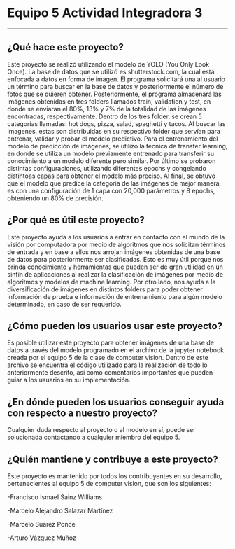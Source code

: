 # Equipo 5 Actividad Integradora 3
---
## ¿Qué hace este proyecto?
Este proyecto se realizó utilizando el modelo de YOLO (You Only Look Once). La base de datos que se utilizó es shutterstock.com, la cual está enfocada a datos en forma de imagen. El programa solicitará una al usuario un término para buscar en la base de datos y posteriormente el número de fotos que se quieren obtener. Posteriormente, el programa almacenará las imágenes obtenidas en tres folders llamados train, validation y test, en donde se enviaran el 80%, 13% y 7% de la totalidad de las imágenes encontradas, respectivamente. Dentro de los tres folder, se crean 5 categorías llamadas: hot dogs, pizza, salad, spaghetti y tacos. Al buscar las imagenes, estas son distribuidas en su respectivo folder que servían para entrenar, validar y probar el modelo predictivo. Para el entrenamiento del modelo de predicción de imágenes, se utilizó la técnica de transfer learning, en donde se utiliza un modelo previamente entrenado para transferir su conocimiento a un modelo diferente pero similar. Por último se probaron distintas configuraciones, utilizando diferentes epochs y congelando distintoas capas para obtener el modelo más preciso. Al final, se obtuvo que el modelo que predice la categoría de las imágenes de mejor manera, es con una configuración de 1 capa con 20,000 parámetros y 8 epochs, obteniendo un 80% de precisión. 
## ¿Por qué es útil este proyecto?
Este proyecto ayuda a los usuarios a entrar en contacto con el mundo de la visión por computadora por medio de algoritmos que nos solicitan términos de entrada y en base a ellos nos arrojan imágenes obtenidas de una base de datos para posteriormente ser clasificadas. Esto es muy útil porque nos brinda conocimiento y herramientas que pueden ser de gran utilidad en un sinfín de aplicaciones al realizar la clasificación de imágenes por medio de algoritmos y modelos de machine learning. Por otro lado, nos ayuda a la diversificación de imágenes en distintos folders para poder obtener información de prueba e información de entrenamiento para algún modelo determinado, en caso de ser requerido.
## ¿Cómo pueden los usuarios usar este proyecto?
Es posible utilizar este proyecto para obtener imágenes de una base de datos a través del modelo programado en el archivo de la jupyter notebook creada por el equipo 5 de la clase de computer vision. Dentro de este archivo se encuentra el código utilizado para la realización de todo lo anteriormente descrito, así como comentarios importantes que pueden guiar a los usuarios en su implementación.
## ¿En dónde pueden los usuarios conseguir ayuda con respecto a nuestro proyecto?
Cualquier duda respecto al proyecto o al modelo en sí, puede ser solucionada contactando a cualquier miembro del equipo 5.
## ¿Quién mantiene y contribuye a este proyecto?
Este proyecto es mantenido por todos los contribuyentes en su desarrollo, pertenecientes al equipo 5 de computer vision, que son los siguientes:

-Francisco Ismael Sainz Williams

-Marcelo Alejandro Salazar Martínez

-Marcelo Suarez Ponce

-Arturo Vázquez Muñoz
